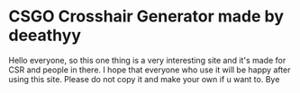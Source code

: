 # CSGO Crosshair Generator made by deeathyy
Hello everyone, so this one thing is a very interesting site and it's made for CSR and people in there. I hope that everyone who use it will be happy after using this site. Please do not copy it and make your own if u want to. Bye
